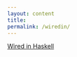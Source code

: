 ```yaml
---
layout: content
title: 
permalink: /wiredin/
---
```



[Wired in Haskell](https://github.com/allenleein/brains/projects/9)
